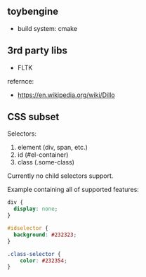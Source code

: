 toybengine
----------

- build system: cmake

3rd party libs
----------

- FLTK


refernce:
- https://en.wikipedia.org/wiki/Dillo


CSS subset
----------

Selectors:
1. element (div, span, etc.)
2. id (#el-container)
3. class (.some-class)

Currently no child selectors support.

Example containing all of supported features:
```css
div {
  display: none;
}

#idselector {
  background: #232323;
}

.class-selector {
	color: #232354;
}
```

